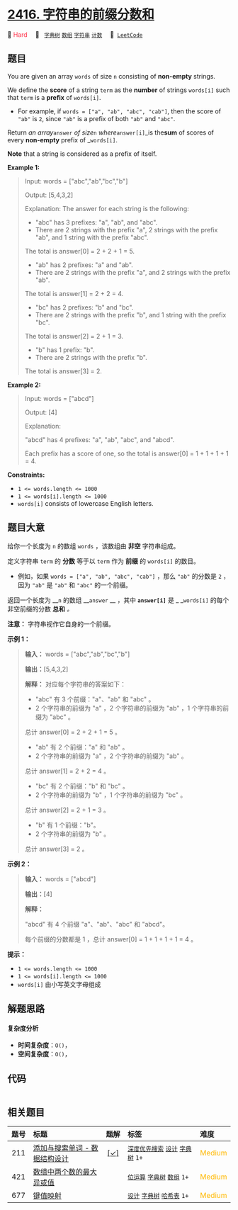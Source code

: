 # [2416. 字符串的前缀分数和](https://leetcode.com/problems/sum-of-prefix-scores-of-strings)

🔴 <font color=#ff334b>Hard</font>&emsp; 🔖&ensp; [`字典树`](/leetcode/outline/tag/trie.md) [`数组`](/leetcode/outline/tag/array.md) [`字符串`](/leetcode/outline/tag/string.md) [`计数`](/leetcode/outline/tag/counting.md)&emsp; 🔗&ensp;[`LeetCode`](https://leetcode.com/problems/sum-of-prefix-scores-of-strings)

## 题目

You are given an array `words` of size `n` consisting of **non-empty**
strings.

We define the **score** of a string `term` as the **number** of strings
`words[i]` such that `term` is a **prefix** of `words[i]`.

  * For example, if `words = ["a", "ab", "abc", "cab"]`, then the score of `"ab"` is `2`, since `"ab"` is a prefix of both `"ab"` and `"abc"`.

Return _an array_`answer` _of size_`n` _where_`answer[i]`_is the**sum** of
scores of every **non-empty** prefix of _`words[i]`.

**Note** that a string is considered as a prefix of itself.



**Example 1:**

> Input: words = ["abc","ab","bc","b"]
> 
> Output: [5,4,3,2]
> 
> Explanation: The answer for each string is the following:
> - "abc" has 3 prefixes: "a", "ab", and "abc".
> - There are 2 strings with the prefix "a", 2 strings with the prefix "ab", and 1 string with the prefix "abc".
> 
> The total is answer[0] = 2 + 2 + 1 = 5.
> - "ab" has 2 prefixes: "a" and "ab".
> - There are 2 strings with the prefix "a", and 2 strings with the prefix "ab".
> 
> The total is answer[1] = 2 + 2 = 4.
> - "bc" has 2 prefixes: "b" and "bc".
> - There are 2 strings with the prefix "b", and 1 string with the prefix "bc".
> 
> The total is answer[2] = 2 + 1 = 3.
> - "b" has 1 prefix: "b".
> - There are 2 strings with the prefix "b".
> 
> The total is answer[3] = 2.

**Example 2:**

> Input: words = ["abcd"]
> 
> Output: [4]
> 
> Explanation:
> 
> "abcd" has 4 prefixes: "a", "ab", "abc", and "abcd".
> 
> Each prefix has a score of one, so the total is answer[0] = 1 + 1 + 1 + 1 = 4.

**Constraints:**

  * `1 <= words.length <= 1000`
  * `1 <= words[i].length <= 1000`
  * `words[i]` consists of lowercase English letters.


## 题目大意

给你一个长度为 `n` 的数组 `words` ，该数组由 **非空** 字符串组成。

定义字符串 `term` 的 **分数** 等于以 `term` 作为 **前缀** 的 `words[i]` 的数目。

  * 例如，如果 `words = ["a", "ab", "abc", "cab"]` ，那么 `"ab"` 的分数是 `2` ，因为 `"ab"` 是 `"ab"` 和 `"abc"` 的一个前缀。

返回一个长度为 __`n` 的数组 __`answer` __ ，其中 __`answer[i]`__ 是 _ _`words[i]` 的每个非空前缀的分数
**总和** _。_

**注意：** 字符串视作它自身的一个前缀。



**示例 1：**

> 
> 
> 
> 
> 
> **输入：** words = ["abc","ab","bc","b"]
> 
> **输出：**[5,4,3,2]
> 
> **解释：** 对应每个字符串的答案如下：
> - "abc" 有 3 个前缀："a"、"ab" 和 "abc" 。
> - 2 个字符串的前缀为 "a" ，2 个字符串的前缀为 "ab" ，1 个字符串的前缀为 "abc" 。
> 
> 总计 answer[0] = 2 + 2 + 1 = 5 。
> - "ab" 有 2 个前缀："a" 和 "ab" 。
> - 2 个字符串的前缀为 "a" ，2 个字符串的前缀为 "ab" 。
> 
> 总计 answer[1] = 2 + 2 = 4 。
> - "bc" 有 2 个前缀："b" 和 "bc" 。
> - 2 个字符串的前缀为 "b" ，1 个字符串的前缀为 "bc" 。 
> 
> 总计 answer[2] = 2 + 1 = 3 。
> - "b" 有 1 个前缀："b"。
> - 2 个字符串的前缀为 "b" 。
> 
> 总计 answer[3] = 2 。
> 
> 

**示例 2：**

> 
> 
> 
> 
> 
> **输入：** words = ["abcd"]
> 
> **输出：**[4]
> 
> **解释：**
> 
> "abcd" 有 4 个前缀 "a"、"ab"、"abc" 和 "abcd"。
> 
> 每个前缀的分数都是 1 ，总计 answer[0] = 1 + 1 + 1 + 1 = 4 。
> 
> 



**提示：**

  * `1 <= words.length <= 1000`
  * `1 <= words[i].length <= 1000`
  * `words[i]` 由小写英文字母组成


## 解题思路

#### 复杂度分析

- **时间复杂度**：`O()`，
- **空间复杂度**：`O()`，

## 代码

```javascript

```

## 相关题目

<!-- prettier-ignore -->
| 题号 | 标题 | 题解 | 标签 | 难度 |
| :------: | :------ | :------: | :------ | :------ |
| 211 | [添加与搜索单词 - 数据结构设计](https://leetcode.com/problems/design-add-and-search-words-data-structure) | [[✓]](https://2xiao.github.io/leetcode-js/leetcode/problem/0211) |  [`深度优先搜索`](/leetcode/outline/tag/depth-first-search.md) [`设计`](/leetcode/outline/tag/design.md) [`字典树`](/leetcode/outline/tag/trie.md) `1+` | <font color=#ffb800>Medium</font> |
| 421 | [数组中两个数的最大异或值](https://leetcode.com/problems/maximum-xor-of-two-numbers-in-an-array) |  |  [`位运算`](/leetcode/outline/tag/bit-manipulation.md) [`字典树`](/leetcode/outline/tag/trie.md) [`数组`](/leetcode/outline/tag/array.md) `1+` | <font color=#ffb800>Medium</font> |
| 677 | [键值映射](https://leetcode.com/problems/map-sum-pairs) |  |  [`设计`](/leetcode/outline/tag/design.md) [`字典树`](/leetcode/outline/tag/trie.md) [`哈希表`](/leetcode/outline/tag/hash-table.md) `1+` | <font color=#ffb800>Medium</font> |

<style>
.blue {
    background-color: #096dd9;
    padding: 0.25rem 0.5rem;
    margin: 0;
    font-size: 0.85em;
    border-radius: 3px;
    color: white;
    font-weight: 500;
}
table th:first-of-type { width: 10%; }
table th:nth-of-type(2) { width: 35%; }
table th:nth-of-type(3) { width: 10%; }
table th:nth-of-type(4) { width: 35%; }
table th:nth-of-type(5) { width: 10%; }
</style>
